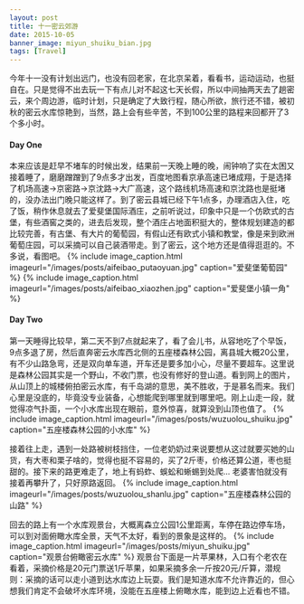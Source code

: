 ```yaml
---
layout: post
title: 十一密云郊游
date: 2015-10-05
banner_image: miyun_shuiku_bian.jpg
tags: [Travel]
---
```


今年十一没有计划出远门，也没有回老家，在北京呆着，看看书，运动运动，也挺自在。只是觉得不出去玩一下有点儿对不起这七天长假，所以中间抽两天去了趟密云，来个周边游，临时计划，只是确定了大致行程，随心所欲，旅行还不错，被初秋的密云水库惊艳到，当然，路上会有些辛苦，不到100公里的路程来回都开了3个多小时。

<!--more-->

#### Day One
本来应该是赶早不堵车的时候出发，结果前一天晚上睡的晚，闹钟响了实在太困又接着睡了，磨磨蹭蹭到了9点多才出发，百度地图看京承高速已堵成翔，于是选择了机场高速->京密路->京沈路->大广高速，这个路线机场高速和京沈路也是挺堵的，没办法出门晚只能这样了。到了密云县城已经下午1点多，办理酒店入住，吃了饭，稍作休息就去了爱斐堡国际酒庄，之前听说过，印象中只是一个仿欧式的古堡，有些酒窖之类的，进去后发现，整个酒庄占地面积挺大的，整体规划建造的都比较完善，有古堡、有大片的葡萄园，有假山还有欧式小镇和教堂，像是来到欧洲葡萄庄园，可以采摘可以自己装酒带走。到了密云，这个地方还是值得逛逛的。不多说，看图吧。
{% include image_caption.html imageurl="/images/posts/aifeibao_putaoyuan.jpg" caption="爱斐堡葡萄园" %}
{% include image_caption.html imageurl="/images/posts/aifeibao_xiaozhen.jpg" caption="爱斐堡小镇一角" %}

#### Day Two
第一天睡得比较早，第二天不到7点就起来了，看了会儿书，从容地吃了个早饭，9点多退了房，然后直奔密云水库西北侧的五座楼森林公园，离县城大概20公里，有不少山路急弯，还是双向单车道，开车还是要多加小心，尽量不要超车。这里说是森林公园其实是一个野山，不收门票，也没有修好的登山道。看到网上的图片，从山顶上的城楼俯拍密云水库，有千岛湖的意思，美不胜收，于是慕名而来。我们心里是没底的，毕竟没专业装备，心想能爬到哪里就到哪里吧。刚上山走一段，就觉得凉气扑面，一个小水库出现在眼前，意外惊喜，就算没到山顶也值了。
{% include image_caption.html imageurl="/images/posts/wuzuolou_shuiku.jpg" caption="五座楼森林公园的小水库" %}

接着往上走，遇到一处路被树枝挡住，一位老奶奶过来说要想从这过就要买她的山货，有大枣和栗子啥的，觉得也挺不容易的，买了2斤枣，价格还算公道，枣也挺甜的。接下来的路更难走了，地上有蚂蚱、蜈蚣和蜥蜴到处爬... 老婆害怕就没有接着再攀升了，只好原路返回。
{% include image_caption.html imageurl="/images/posts/wuzuolou_shanlu.jpg" caption="五座楼森林公园的山路" %}

回去的路上有一个水库观景台，大概离森立公园1公里距离，车停在路边停车场，可以到对面俯瞰水库全景，天气不太好，看到的景象是这样的。
{% include image_caption.html imageurl="/images/posts/miyun_shuiku.jpg" caption="观景台俯瞰密云水库" %}
观景台下面是一片苹果林，入口有个老农在看着，采摘价格是20元门票送1斤苹果，如果采摘多余一斤按20元/斤算，潜规则：采摘的话可以走小道到达水库边上玩耍。我们是知道水库不允许靠近的，但心想我们肯定不会破坏水库环境，没能在五座楼上俯瞰水库，能到边上近看也不错。